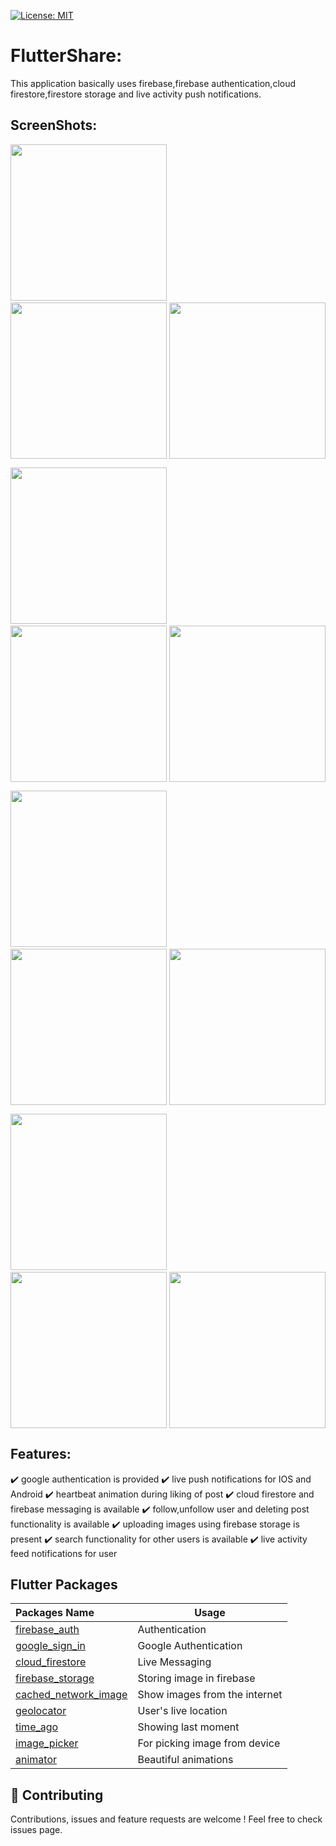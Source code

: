 [![License: MIT](https://img.shields.io/badge/License-MIT-yellow.svg)](https://opensource.org/licenses/MIT)

# FlutterShare:

This application basically uses firebase,firebase authentication,cloud firestore,firestore storage and live activity push notifications.

## ScreenShots:

<img src="Screenshots/5.jpg" width="250"> &nbsp;&nbsp;&nbsp;&nbsp; <img src="Screenshots/1.jpg" width="250" style="float:right"> &nbsp;&nbsp;&nbsp;&nbsp; &nbsp;&nbsp;&nbsp;&nbsp; <img src="Screenshots/6.jpg" width="250">

<img src="Screenshots/7.jpg" width="250"> &nbsp;&nbsp;&nbsp;&nbsp; <img src="Screenshots/4.jpg" width="250" style="float:right"> &nbsp;&nbsp;&nbsp;&nbsp; &nbsp;&nbsp;&nbsp;&nbsp; <img src="Screenshots/3.jpg" width="250">

<img src="Screenshots/14.jpg" width="250"> &nbsp;&nbsp;&nbsp;&nbsp; <img src="Screenshots/11.jpg" width="250" style="float:right"> &nbsp;&nbsp;&nbsp;&nbsp; &nbsp;&nbsp;&nbsp;&nbsp; <img src="Screenshots/10.jpg" width="250">

<img src="Screenshots/9.jpg" width="250"> &nbsp;&nbsp;&nbsp;&nbsp; <img src="Screenshots/8.jpg" width="250" style="float:right"> &nbsp;&nbsp;&nbsp;&nbsp; &nbsp;&nbsp;&nbsp;&nbsp; <img src="Screenshots/13.jpg" width="250">

## Features:

:heavy_check_mark: google authentication is provided
:heavy_check_mark: live push notifications for IOS and Android
:heavy_check_mark: heartbeat animation during liking of post
:heavy_check_mark: cloud firestore and firebase messaging is available
:heavy_check_mark: follow,unfollow user and deleting post functionality is available
:heavy_check_mark: uploading images using firebase storage is present
:heavy_check_mark: search functionality for other users is available
:heavy_check_mark: live activity feed notifications for user 

## Flutter Packages
Packages Name        | Usage       
:-------------------------|-------------------------
|[firebase_auth](https://pub.dev/packages/firebase_auth) | Authentication
|[google_sign_in](https://pub.dev/packages/firebase_storage)| Google Authentication
|[cloud_firestore](https://pub.dev/packages/cloud_firestore) | Live Messaging
|[firebase_storage](https://pub.dev/packages/firebase_storage)| Storing image in firebase
|[cached_network_image](https://pub.dev/packages/cached_network_image) | Show images from the internet
|[geolocator](https://pub.dev/packages/geolocator) | User's live location
|[time_ago](https://pub.dev/packages/time_ago) | Showing last moment
|[image_picker](https://pub.dev/packages/image_picker) | For picking image from device
|[animator](https://pub.dev/packages/animator) | Beautiful animations

## 🤝 Contributing
Contributions, issues and feature requests are welcome !
Feel free to check issues page.







